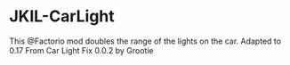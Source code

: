 # JKIL-CarLight
This @Factorio mod doubles the range of the lights on the car. Adapted to 0.17 From Car Light Fix 0.0.2 by Grootie
